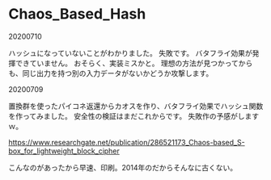 # Chaos_Based_Hash

20200710

ハッシュになっていないことがわかりました。
失敗です。
バタフライ効果が発揮できていません。
おそらく、実装ミスかと。
理想の方法が見つかってからも、同じ出力を持つ別の入力データがないかどうか攻撃します。

20200709

置換群を使ったパイコネ返還からカオスを作り、バタフライ効果でハッシュ関数を作ってみました。
安全性の検証はまだこれからです。
失敗作の予感がしますｗ。

https://www.researchgate.net/publication/286521173_Chaos-based_S-box_for_lightweight_block_cipher

こんなのがあったから早速、印刷。2014年のだからそんなに古くない。
